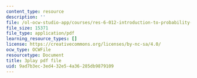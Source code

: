 ```yaml
---
content_type: resource
description: ''
file: /ol-ocw-studio-app/courses/res-6-012-introduction-to-probability-spring-2018/9ad7b3ec3ed432e54a36285db9879109_pdR9hV8mRWE.pdf
file_size: 15371
file_type: application/pdf
learning_resource_types: []
license: https://creativecommons.org/licenses/by-nc-sa/4.0/
ocw_type: OCWFile
resourcetype: Document
title: 3play pdf file
uid: 9ad7b3ec-3ed4-32e5-4a36-285db9879109
---
```

